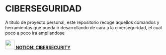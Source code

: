 # CIBERSEGURIDAD

A titulo de proyecto personal, este repositorio recoge aquellos comandos y herramientas
que pueda ir desarrollando de cara a la ciberseguridad, el cual poco a poco irá ampliandose

<a href="https://storm-yarrow-fb0.notion.site/Cybersecurity-49081f06b5c94a51ac2e83e8b715399f"> 
  <div>
  <img height=30 src="https://upload.wikimedia.org/wikipedia/commons/thumb/e/e9/Notion-logo.svg/1024px-Notion-logo.svg.png"/>
  <b>NOTION: CIBERSECURITY</b> 
  </div>
</a>
